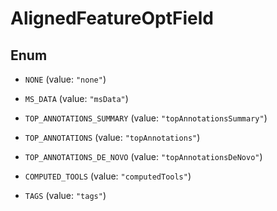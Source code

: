 

# AlignedFeatureOptField

## Enum


* `NONE` (value: `"none"`)

* `MS_DATA` (value: `"msData"`)

* `TOP_ANNOTATIONS_SUMMARY` (value: `"topAnnotationsSummary"`)

* `TOP_ANNOTATIONS` (value: `"topAnnotations"`)

* `TOP_ANNOTATIONS_DE_NOVO` (value: `"topAnnotationsDeNovo"`)

* `COMPUTED_TOOLS` (value: `"computedTools"`)

* `TAGS` (value: `"tags"`)



